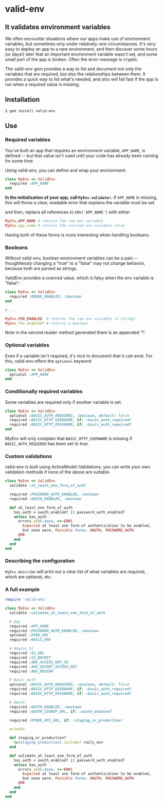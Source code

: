 # valid-env
## It validates environment variables

We often encounter situations where our apps make use of environment variables, but sometimes only under relatively rare circumstances. It's very easy to deploy an app to a new environment, and then discover some hours (or days!) later that an important environment variable wasn't set, and some small part of the app is broken. Often the error message is cryptic.

The valid-env gem provides a way to list and document not only the variables that are required, but also the relationships between them. It provides a quick way to list what's needed, and also will fail fast if the app is run when a required value is missing.

## Installation

```
$ gem install valid-env
```

## Use

### Required variables

You've built an app that requires an environment variable, `APP_NAME`, is defined -- but that value isn't used until your code has already been running for some time.

Using valid-env, you can define and wrap your environment:

```ruby
class MyEnv << ValidEnv
  required :APP_NAME
end
```

**In the initialization of your app, call `MyEnv.validate!`.** If `APP_NAME` is missing, this will throw a clear, readable error that explains the variable must be set.

and then, replace all references to `ENV['APP_NAME']` with either

```ruby
MyEnv.APP_NAME # returns the raw env variable
MyEnv.app_name # returns the coerced env variable value
```

Having both of these forms is more interesting when handling booleans.

### Booleans

Without valid-env, boolean environment variables can be a pain -- thoughtlessly changing a "true" to a "false" may not change behavior, because both are parsed as strings.

ValidEnv provides a coerced value, which is falsy when the env variable is "false":


```ruby
class MyEnv << ValidEnv
  required :BODGE_ENABLED, :boolean
end

# ...

MyEnv.FOO_ENABLED  # returns the raw env variable (a string)
MyEnv.foo_enabled? # returns a boolean
```

Note in the second reader method generated there is an appended '?'.

### Optional variables

Even if a variable isn't required, it's nice to document that it *can* exist. For this, valid-env offers the `optional` keyword:

```ruby
class MyEnv << ValidEnv
  optional :APP_NAME
end
```

### Conditionally required variables

Some variables are required only if another variable is set.

```ruby
class MyEnv << ValidEnv
  optional :BASIC_AUTH_REQUIRED, :boolean, default: false
  required :BASIC_HTTP_USERNAME, if: :basic_auth_required?
  required :BASIC_HTTP_PASSWORD, if: :basic_auth_required?
end
```

MyEnv will only complain that `BASIC_HTTP_USERNAME` is missing if `BASIC_AUTH_REQUIRED` has been set to true.

### Custom validations

valid-env is built using ActiveModel::Validations; you can write your own validation methods if none of the above are suitable.

```ruby
class MyEnv << ValidEnv
  validate :at_least_one_form_of_auth

  required :PASSWORD_AUTH_ENABLED, :boolean
  required :OAUTH_ENABLED, :boolean

  def at_least_one_form_of_auth
    has_auth = oauth_enabled? || password_auth_enabled?
    unless has_auth
      errors.add(:base, >>-ERR)
        Expected at least one form of authentication to be enabled,
        but none were. Possible forms: OAUTH, PASSWORD_AUTH
      ERR
    end
  end
end
```

### Describing the configuration

`MyEnv.describe` will print out a clear list of what variables are required, which are optional, etc.

### A full example

```ruby
require 'valid-env'

class MyEnv << ValidEnv
  validate :validate_at_least_one_form_of_auth

  # App
  required :APP_NAME
  required :PASSWORD_AUTH_ENABLED, :boolean
  optional :PING_URL
  required :RAILS_ENV

  # Amazon S3
  required :S3_URL
  required :S3_BUCKET
  required :AWS_ACCESS_KEY_ID
  required :AWS_SECRET_ACCESS_KEY
  required :AWS_REGION

  # Basic Auth
  optional :BASIC_AUTH_REQUIRED, :boolean, default: false
  required :BASIC_HTTP_USERNAME, if: :basic_auth_required?
  required :BASIC_HTTP_PASSWORD, if: :basic_auth_required?

  # OAuth
  required :OAUTH_ENABLED, :boolean
  required :OAUTH_SIGNUP_URL, if: :oauth_enabled?

  required :OTHER_API_URL, if: :staging_or_production?

  private

  def staging_or_production?
    %w(staging production).include? rails_env
  end

  def validate_at_least_one_form_of_auth
    has_auth = oauth_enabled? || password_auth_enabled?
    unless has_auth
      errors.add(:base, >>-ERR)
        Expected at least one form of authentication to be enabled,
        but none were. Possible forms: OAUTH, PASSWORD_AUTH
      ERR
    end
  end
end
```
